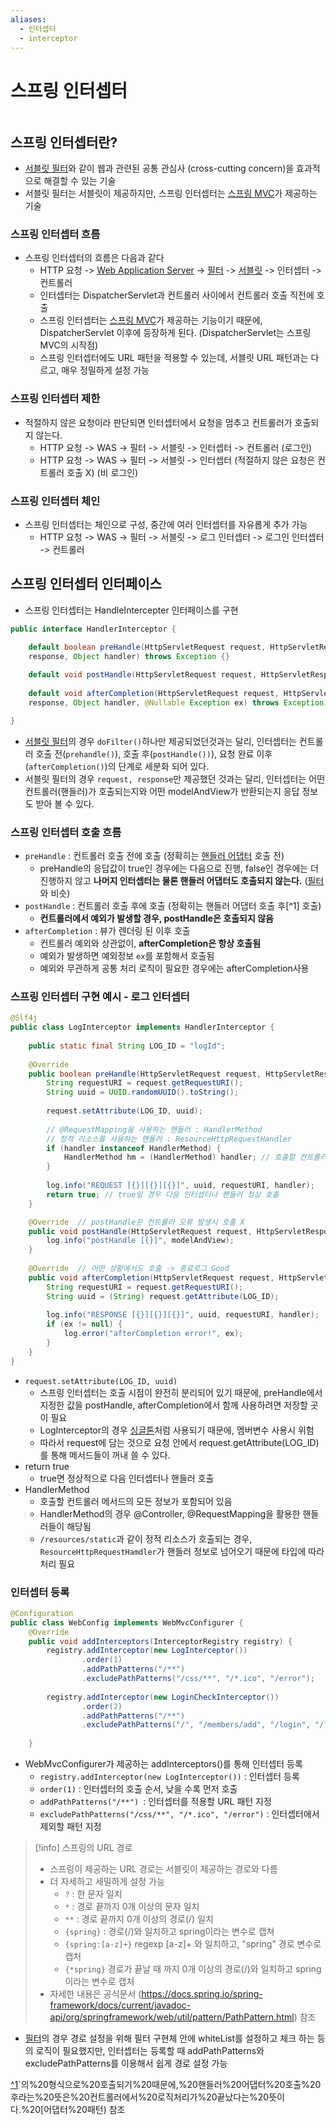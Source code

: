 ```yaml
---
aliases:
  - 인터셉터
  - interceptor
---
```

# 스프링 인터셉터

```table-of-contents
```

##  스프링 인터셉터란?

- [서블릿 필터](서블릿%20필터.md)와 같이 웹과 관련된 공통 관심사 (cross-cutting concern)을 효과적으로 해결할 수 있는 기술
- 서블릿 필터는 서블릿이 제공하지만, 스프링 인터셉터는 [스프링 MVC](Spring%20MVC/스프링%20MVC.md)가 제공하는 기술


### 스프링 인터셉터 흐름
- 스프링 인터셉터의 흐름은 다음과 같다
	- HTTP 요청 -> [Web Application Server](../CS/Web/Web%20Application%20Server.md) -> [필터](서블릿%20필터.md) -> [서블릿](../CS/Web/서블릿.md) -> 인터셉터 -> 컨트롤러
	- 인터셉터는 DispatcherServlet과 컨트롤러 사이에서 컨트롤러 호출 직전에 호출
	- 스프링 인터셉터는 [스프링 MVC](Spring%20MVC/스프링%20MVC.md)가 제공하는 기능이기 때문에, DispatcherServlet 이후에 등장하게 된다. (DispatcherServlet는 스프링 MVC의 시작점)
	- 스프링 인터셉터에도 URL 패턴을 적용할 수 있는데, 서블릿 URL 패턴과는 다르고, 매우 정밀하게 설정 가능

### 스프링 인터셉터 제한
- 적절하지 않은 요청이라 판단되면 인터셉터에서 요청을 멈추고 컨트롤러가 호출되지 않는다.
	- HTTP 요청 -> WAS -> 필터 -> 서블릿 -> 인터셉터 -> 컨트롤러 (로그인)
	- HTTP 요청 -> WAS -> 필터 -> 서블릿 -> 인터셉터 (적절하지 않은 요청은 컨트롤러 호출 X) (비 로그인)

### 스프링 인터셉터 체인
- 스프링 인터셉터는 체인으로 구성, 중간에 여러 인터셉터를 자유롭게 추가 가능
	- HTTP 요청 -> WAS -> 필터 -> 서블릿 -> 로그 인터셉터 -> 로그인 인터셉터 -> 컨트롤러 


## 스프링 인터셉터 인터페이스
- 스프링 인터셉터는 HandleIntercepter 인터페이스를 구현

```java
public interface HandlerInterceptor {

	default boolean preHandle(HttpServletRequest request, HttpServletResponse
	response, Object handler) throws Exception {}
	
	default void postHandle(HttpServletRequest request, HttpServletResponse response, Object handler, @Nullable ModelAndView modelAndView) throws Exception {}
	
	default void afterCompletion(HttpServletRequest request, HttpServletResponse
	response, Object handler, @Nullable Exception ex) throws Exception {}

}
```

- [서블릿 필터](서블릿%20필터.md)의 경우 `doFilter()`하나만 제공되었던것과는 달리, 인터셉터는 컨트롤러 호출 전(`prehandle()`), 호출 후(`postHandle())`), 요청 완료 이후(`afterCompletion()`)의 단계로 세분화 되어 있다.
- 서블릿 필터의 경우 `request, response`만 제공했던 것과는 달리, 인터셉터는 어떤 컨트롤러(핸들러)가 호출되는지와 어떤 modelAndView가 반환되는지 응답 정보도 받아 볼 수 있다.


### 스프링 인터셉터 호출 흐름
- `preHandle` : 컨트롤러 호출 전에 호출 (정확히는 [핸들러 어댑터](Spring%20MVC/스프링%20MVC.md) 호출 전)
	- preHandle의 응답값이 true인 경우에는 다음으로 진행, false인 경우에는 더 진행하지 않고 **나머지 인터셉터는 물론 핸들러 어댑터도 호출되지 않는다.** ([필터](서블릿%20필터.md)와 비슷)
- `postHandle` : 컨트롤러 호출 후에 호출 (정확히는 핸들러 어댑터 호출 후[^1] 호출)
	- **컨트롤러에서 예외가 발생할 경우, postHandle은 호출되지 않음**
- `afterCompletion` : 뷰가 렌더링 된 이후 호출
	- 컨트롤러 예외와 상관없이, **afterCompletion은 항상 호출됨**
	- 예외가 발생하면 예외정보 `ex`를 포함해서 호출됨
	- 예외와 무관하게 공통 처리 로직이 필요한 경우에는 afterCompletion사용

### 스프링 인터셉터 구현 예시 - 로그 인터셉터
```java
@Slf4j  
public class LogInterceptor implements HandlerInterceptor {  
  
    public static final String LOG_ID = "logId";  
  
    @Override  
    public boolean preHandle(HttpServletRequest request, HttpServletResponse response, Object handler) throws Exception {  
        String requestURI = request.getRequestURI();  
        String uuid = UUID.randomUUID().toString();  
  
        request.setAttribute(LOG_ID, uuid);  
  
        // @RequestMapping을 사용하는 핸들러 : HandlerMethod        
        // 정적 리소스를 사용하는 핸들러 : ResourceHttpRequestHandler        
        if (handler instanceof HandlerMethod) {  
            HandlerMethod hm = (HandlerMethod) handler; // 호출할 컨트롤러 메서드의 모든 정보  
        }  
  
        log.info("REQUEST [{}][{}][{}]", uuid, requestURI, handler);  
        return true; // true일 경우 다음 인터셉터나 핸들러 정상 호출
    }  

    @Override  // postHandle은 컨트롤러 오류 발생시 호출 X
    public void postHandle(HttpServletRequest request, HttpServletResponse response, Object handler, ModelAndView modelAndView) throws Exception {  
        log.info("postHandle [{}]", modelAndView);  
    }  
  
    @Override  // 어떤 상황에서도 호출 -> 종료로그 Good
    public void afterCompletion(HttpServletRequest request, HttpServletResponse response, Object handler, Exception ex) throws Exception {  
        String requestURI = request.getRequestURI();  
        String uuid = (String) request.getAttribute(LOG_ID);  
  
        log.info("RESPONSE [{}][{}][{}]", uuid, requestURI, handler);  
        if (ex != null) {  
            log.error("afterCompletion error!", ex);  
        }  
    }  
}
```

- `request.setAttribute(LOG_ID, uuid)` 
	- 스프링 인터셉터는 호출 시점이 완전히 분리되어 있기 때문에, preHandle에서 지정한 값을 postHandle, afterCompletion에서 함께 사용하려면 저장할 곳이 필요
	- LogInterceptor의 경우 [싱글톤](../CS/디자인%20패턴/싱글톤%20패턴.md)처럼 사용되기 때문에, 멤버변수 사용시 위험
	- 따라서 request에 담는 것으로 요청 안에서 request.getAttribute(LOG_ID)를 통해 메서드들이 꺼내 쓸 수 있다.
- return true
	- true면 정상적으로 다음 인터셉터나 핸들러 호출
- HandlerMethod
	- 호출할 컨트롤러 메서드의 모든 정보가 포함되어 있음
	- HandlerMethod의 경우 @Controller, @RequestMapping을 활용한 핸들러들이 해당됨
	- `/resources/static`과 같이 정적 리소스가 호출되는 경우, `ResourceHttpRequestHamdler`가 핸들러 정보로 넘어오기 때문에 타입에 따라 처리 필요



### 인터셉터 등록
```java
@Configuration  
public class WebConfig implements WebMvcConfigurer {  
    @Override  
    public void addInterceptors(InterceptorRegistry registry) {  
        registry.addInterceptor(new LogInterceptor())  
                .order(1)  
                .addPathPatterns("/**")  
                .excludePathPatterns("/css/**", "/*.ico", "/error");  
  
        registry.addInterceptor(new LoginCheckInterceptor())  
                .order(2)  
                .addPathPatterns("/**")  
                .excludePathPatterns("/", "/members/add", "/login", "/logout", "/css/**", "/*.ico", "/error");  
  
    }
```

- WebMvcConfigurer가 제공하는 addInterceptors()를 통해 인터셉터 등록
	- `registry.addInterceptor(new LogInterceptor())` : 인터셉터 등록
	- `order(1)` : 인터셉터의 호출 순서, 낮을 수록 먼저 호출
	- `addPathPatterns("/**") `: 인터셉터를 적용할 URL 패턴 지정
	- `excludePathPatterns("/css/**", "/*.ico", "/error")` : 인터셉터에서 제외할 패턴 지정

> [!info] 스프링의 URL 경로
> - 스프링이 제공하는 URL 경로는 서블릿이 제공하는 경로와 다름
> - 더 자세하고 세밀하게 설정 가능
> 	- `?` : 한 문자 일치
> 	- `*` : 경로 끝까지 0개 이상의 문자 일치
> 	- `**` : 경로 끝까지 0개 이상의 경로(/) 일치
> 	- `{spring}` : 경로(/)와 일치하고 spring이라는 변수로 캡쳐
> 	- `{spring:[a-z]+}` regexp [a-z]+ 와 일치하고, "spring" 경로 변수로 캡처
> 	- `{*spring}` 경로가 끝날 때 까지 0개 이상의 경로(/)와 일치하고 spring이라는 변수로 캡처
> - 자세한 내용은 공식문서 (https://docs.spring.io/spring-framework/docs/current/javadoc-api/org/springframework/web/util/pattern/PathPattern.html) 참조

- [필터](서블릿%20필터.md)의 경우 경로 설정을 위해 필터 구현체 안에 whiteList를 설정하고 체크 하는 등의 로직이 필요했지만, 인터셉터는 등록할 때 addPathPatterns와 excludePathPatterns를 이용해서 쉽게 경로 설정 가능


[^1](handler)`의%20형식으로%20호출되기%20때문에,%20핸들러%20어댑터%20호출%20후라는%20뜻은%20컨트롤러에서%20로직처리가%20끝났다는%20뜻이다.%20[어댑터%20패턴) 참조